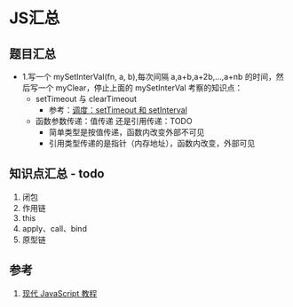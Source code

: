 # JS汇总

## 题目汇总

- 1.写一个 mySetInterVal(fn, a, b),每次间隔 a,a+b,a+2b,...,a+nb 的时间，然后写一个 myClear，停止上面的 mySetInterVal
  考察的知识点：
  - setTimeout 与 clearTimeout
    - 参考：[调度：setTimeout 和 setInterval](https://zh.javascript.info/settimeout-setinterval)
  - 函数参数传递：值传递 还是引用传递：TODO
    - 简单类型是按值传递，函数内改变外部不可见
    - 引用类型传递的是指针（内存地址），函数内改变，外部可见

## 知识点汇总 - todo

1. 闭包
2. 作用链
3. this
4. apply、call、bind
5. 原型链


## 参考
1. [现代 JavaScript 教程](https://zh.javascript.info/)